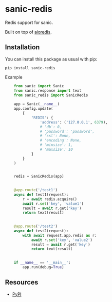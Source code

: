 sanic-redis
==============
Redis support for sanic.

Built on top of [aioredis](https://github.com/aio-libs/aioredis).

Installation
------------

You can install this package as usual with pip:

    pip install sanic-redis

Example

```python
    from sanic import Sanic
    from sanic.response import text
    from sanic_redis import SanicRedis
    
    app = Sanic(__name__)
    app.config.update(
        {
            'REDIS': {
                'address': ('127.0.0.1', 6379),
                # 'db': 0,
                # 'password': 'password',
                # 'ssl': None,
                # 'encoding': None,
                # 'minsize': 1,
                # 'maxsize': 10
            }
        }
    )
    

    redis = SanicRedis(app)
    
    
    @app.route('/test1')
    async def test1(request):
        r = await redis.acquire()
        await r.set('key', 'value1')
        result = await r.get('key')
        return text(result)
    
    
    @app.route('/test2')
    async def test2(request):
        with await request.app.redis as r:
            await r.set('key', 'value2')
            result = await r.get('key')
            return text(result)
    
    
    if __name__ == '__main__':
        app.run(debug=True)
```

Resources
---------

- [PyPI](https://pypi.python.org/pypi/sanic-redis)
